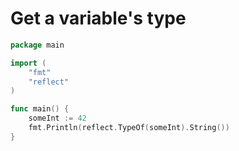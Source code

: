 # Get a variable's type

```go
package main

import (
    "fmt"
    "reflect"
)

func main() {
    someInt := 42
    fmt.Println(reflect.TypeOf(someInt).String())
}
```

